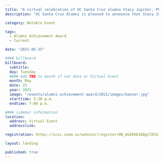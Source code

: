 ```yaml
---
title: "A virtual celebration of UC Santa Cruz alumna Stacy Jupiter, Ph.D."
description: "UC Santa Cruz Alumni is pleased to announce that Stacy Jupiter (Ph.D. '06, ecology and evolutionary biology) is the recipient of the 2020 Alumni Achievement Award."

category: Notable Event

tags:
  - Alumni Achievement Award
  - Current

date: "2021-05-25"

#### billboard
billboard:
  subtitle:
  day: Tuesday
  #### Add TBD to month if not date or Virtual Event
  month: May
  date: 25
  year: 2021
  image: "/events/alumni-achievement-award/2021/images/banner.jpg"
  starttime: 5:30 p.m.
  endtime: 7:00 p.m.

#### sidebar information
location:
  address: Virtual Event
  addresslink: 

registration: https://ucsc.zoom.us/webinar/register/WN_WsEKH61QQgCCDt67v_Vh6A

layout: landing

published: true
---
```




